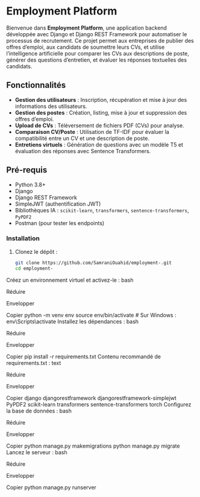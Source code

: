 # Employment Platform

Bienvenue dans **Employment Platform**, une application backend développée avec Django et Django REST Framework pour automatiser le processus de recrutement. Ce projet permet aux entreprises de publier des offres d’emploi, aux candidats de soumettre leurs CVs, et utilise l’intelligence artificielle pour comparer les CVs aux descriptions de poste, générer des questions d’entretien, et évaluer les réponses textuelles des candidats.

## Fonctionnalités
- **Gestion des utilisateurs** : Inscription, récupération et mise à jour des informations des utilisateurs.
- **Gestion des postes** : Création, listing, mise à jour et suppression des offres d’emploi.
- **Upload de CVs** : Téléversement de fichiers PDF (CVs) pour analyse.
- **Comparaison CV/Poste** : Utilisation de TF-IDF pour évaluer la compatibilité entre un CV et une description de poste.
- **Entretiens virtuels** : Génération de questions avec un modèle T5 et évaluation des réponses avec Sentence Transformers.

## Pré-requis
- Python 3.8+
- Django
- Django REST Framework
- SimpleJWT (authentification JWT)
- Bibliothèques IA : `scikit-learn`, `transformers`, `sentence-transformers`, `PyPDF2`
- Postman (pour tester les endpoints)

### Installation
1. Clonez le dépôt :
   ```bash
   git clone https://github.com/SamraniOuahid/employment-.git
   cd employment-
Créez un environnement virtuel et activez-le :
bash

Réduire

Envelopper

Copier
python -m venv env
source env/bin/activate  # Sur Windows : env\Scripts\activate
Installez les dépendances :
bash

Réduire

Envelopper

Copier
pip install -r requirements.txt
Contenu recommandé de requirements.txt :
text

Réduire

Envelopper

Copier
django
djangorestframework
djangorestframework-simplejwt
PyPDF2
scikit-learn
transformers
sentence-transformers
torch
Configurez la base de données :
bash

Réduire

Envelopper

Copier
python manage.py makemigrations
python manage.py migrate
Lancez le serveur :
bash

Réduire

Envelopper

Copier
python manage.py runserver
